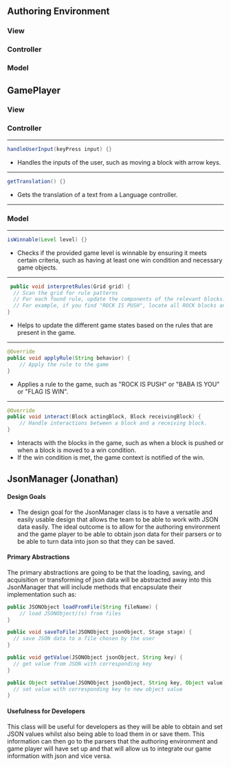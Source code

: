 
## Authoring Environment
### View

### Controller

### Model


## GamePlayer
### View



### Controller

---
```java
handleUserInput(keyPress input) {}
```
- Handles the inputs of the user, such as moving a block with arrow keys.
---
```java
getTranslation() {}
```
- Gets the translation of a text from a Language controller.
---




### Model

---
```java 
isWinnable(Level level) {}
```
- Checks if the provided game level is winnable by ensuring it meets certain criteria, such as having at least one win condition and necessary game objects.
---
```java
 public void interpretRules(Grid grid) {
  // Scan the grid for rule patterns
  // For each found rule, update the components of the relevant blocks.
  // For example, if you find "ROCK IS PUSH", locate all ROCK blocks and add/update the Pushable component.
}
```
-  Helps to update the different game states based on the rules that are present in the game.
---
```java
@Override
public void applyRule(String behavior) {
    // Apply the rule to the game
}

```
- Applies a rule to the game, such as "ROCK IS PUSH" or "BABA IS YOU" or "FLAG IS WIN".
---
```java
@Override
public void interact(Block actingBlock, Block receivingBlock) {
    // Handle interactions between a block and a receiving block.
}
```
- Interacts with the blocks in the game, such as when a block is pushed or when a block is moved to a win condition.
- If the win condition is met, the game context is notified of the win.


## JsonManager (Jonathan)

#### Design Goals
* The design goal for the JsonManager class is to have a versatile and easily usable design that 
allows the team to be able to work with JSON data easily. The ideal outcome is to allow for the 
authoring environment and the game player to be able to obtain json data for their parsers or to 
be able to turn data into json so that they can be saved. 

#### Primary Abstractions
The primary abstractions are going to be that the loading, saving, and acquisition or transforming 
of json data will be abstracted away into this JsonManager that will include methods that
encapsulate their implementation such as:

```java
public JSONObject loadFromFile(String fileName) {
    // load JSONObject/(s) from files
}

public void saveToFile(JSONObject jsonObject, Stage stage) {
  // save JSON data to a file chosen by the user
}

public void getValue(JSONObject jsonObject, String key) {
  // get value from JSON with corresponding key
}

public Object setValue(JSONObject jsonObject, String key, Object value) {
  // set value with corresponding key to new object value
}
```

#### Usefulness for Developers

This class will be useful for developers as they will be able to 
obtain and set JSON values whilst also being able to load them in 
or save them. This information can then go to the parsers that 
the authoring environment and game player will have set up and that
will allow us to integrate our game information with json and 
vice versa. 